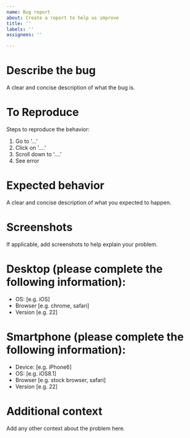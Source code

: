 ```yaml
---
name: Bug report
about: Create a report to help us improve
title: ''
labels: ''
assignees: ''

---
```


# Describe the bug

A clear and concise description of what the bug is.

# To Reproduce

Steps to reproduce the behavior:
1. Go to '...'
2. Click on '....'
3. Scroll down to '....'
4. See error

# Expected behavior

A clear and concise description of what you expected to happen.

# Screenshots

If applicable, add screenshots to help explain your problem.

# Desktop (please complete the following information):

 - OS: [e.g. iOS]
 - Browser [e.g. chrome, safari]
 - Version [e.g. 22]

# Smartphone (please complete the following information):

 - Device: [e.g. iPhone6]
 - OS: [e.g. iOS8.1]
 - Browser [e.g. stock browser, safari]
 - Version [e.g. 22]

# Additional context

Add any other context about the problem here.
